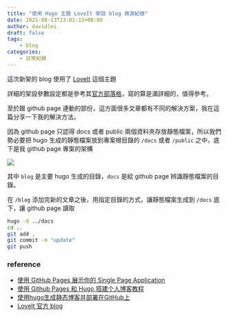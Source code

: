 ```yaml
---
title: "使用 Hugo 主題 LoveIt 架設 blog 資源紀錄"
date: 2021-08-13T23:01:13+08:00
author: davidlei
draft: false
tags: 
    - blog
categories:
    - 日常紀錄
---
```


這次新架的 blog 使用了 [LoveIt](https://github.com/dillonzq/LoveIt) 這個主題

詳細的架設參數設定都是參考其[官方部落格](https://hugoloveit.com/zh-cn/posts/)，寫的算是滿詳細的，值得參考。

至於跟 github page 連動的部份，這方面很多文章都有不同的解決方案，我在這篇分享一下我的解決方法。

因為 github page 只認得 docs 或者 public 兩個資料夾存放靜態檔案，所以我們勢必要把 hugo 生成的靜態檔案放到專案根目錄的 `/docs` 或者 `/public` 之中，底下是我 github page 專案的架構

![](https://i.imgur.com/D4zg5E6.png)

其中 `blog` 是主要 hugo 生成的目錄，`docs` 是給 github page 辨識靜態檔案的目錄。

在 `/blog` 添加完新的文章之後，用指定目錄的方式，讓靜態檔案生成到 `/docs` 底下，讓 github page 讀取

```bash
hugo -d ../docs
cd ..
git add . 
git commit -m "update"
git push
```

### reference
- [使用 GitHub Pages 展示你的 Single Page Application](https://blog.timtnlee.me/post/development/spa-on-github-page)
- [使用 Github Pages 和 Hugo 搭建个人博客教程](https://yousali.me/how-to-create-blog/)
- [使用hugo生成静态博客并部署在GitHub上](https://zhuanlan.zhihu.com/p/397612900)
- [LoveIt 官方 blog](https://hugoloveit.com/zh-cn/categories/)